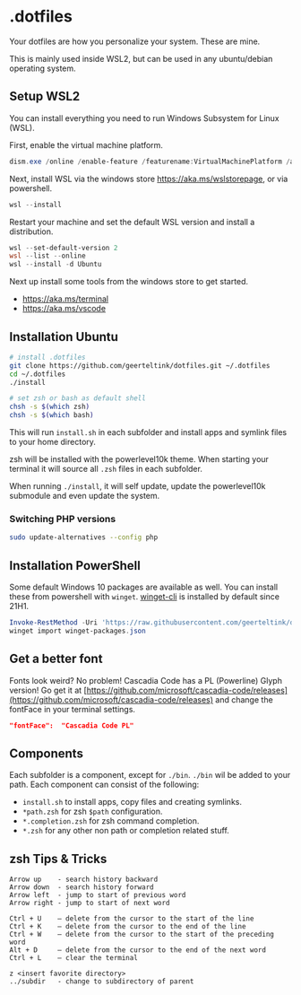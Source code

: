 # .dotfiles

Your dotfiles are how you personalize your system. These are mine.

This is mainly used inside WSL2, but can be used in any ubuntu/debian operating system.

## Setup WSL2

You can install everything you need to run Windows Subsystem for Linux (WSL).

First, enable the virtual machine platform.

```powershell
dism.exe /online /enable-feature /featurename:VirtualMachinePlatform /all
```

Next, install WSL via the windows store https://aka.ms/wslstorepage, or via powershell.

```powershell
wsl --install
```

Restart your machine and set the default WSL version and install a distribution.

```powershell
wsl --set-default-version 2
wsl --list --online
wsl --install -d Ubuntu
```

Next up install some tools from the windows store to get started.

- https://aka.ms/terminal
- https://aka.ms/vscode

## Installation Ubuntu

```bash
# install .dotfiles
git clone https://github.com/geerteltink/dotfiles.git ~/.dotfiles
cd ~/.dotfiles
./install

# set zsh or bash as default shell
chsh -s $(which zsh)
chsh -s $(which bash)
```

This will run `install.sh` in each subfolder and install apps and symlink files to your home directory.

zsh will be installed with the powerlevel10k theme. When starting your terminal it will source all `.zsh` files in each subfolder.

When running `./install`, it will self update, update the powerlevel10k submodule and even update the system.

### Switching PHP versions

```bash
sudo update-alternatives --config php
```

## Installation PowerShell

Some default Windows 10 packages are available as well. You can install these from powershell with `winget`.
[winget-cli](https://github.com/microsoft/winget-cli#readme) is installed by default since 21H1.

```powershell
Invoke-RestMethod -Uri 'https://raw.githubusercontent.com/geerteltink/dotfiles/main/winget-packages.json' -OutFile 'winget-packages.json'
winget import winget-packages.json
```

## Get a better font

Fonts look weird? No problem! Cascadia Code has a PL (Powerline) Glyph version! Go get it at [https://github.com/microsoft/cascadia-code/releases](https://github.com/microsoft/cascadia-code/releases) and change the fontFace in your terminal settings.

```json
"fontFace":  "Cascadia Code PL"
```

## Components

Each subfolder is a component, except for `./bin`. `./bin` wil be added to your path.
Each component can consist of the following:

- `install.sh` to install apps, copy files and creating symlinks.
- `*path.zsh` for zsh `$path` configuration.
- `*.completion.zsh` for zsh command completion.
- `*.zsh` for any other non path or completion related stuff.

## zsh Tips & Tricks

```text
Arrow up    - search history backward
Arrow down  - search history forward
Arrow left  - jump to start of previous word
Arrow right - jump to start of next word

Ctrl + U    – delete from the cursor to the start of the line
Ctrl + K    – delete from the cursor to the end of the line
Ctrl + W    – delete from the cursor to the start of the preceding word
Alt + D     – delete from the cursor to the end of the next word
Ctrl + L    – clear the terminal

z <insert favorite directory>
../subdir   - change to subdirectory of parent
```
